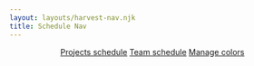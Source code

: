 ```yaml
---
layout: layouts/harvest-nav.njk
title: Schedule Nav
---
```


<header id="top-nav">
  <nav>
    <a href="#" class="is-active">Projects schedule</a>
    <a href="#">Team schedule</a>
    <a href="#">Manage colors</a>
  </nav>
</header>
